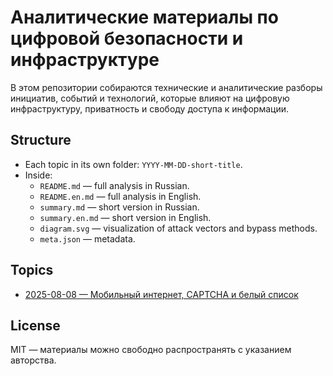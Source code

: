 # Аналитические материалы по цифровой безопасности и инфраструктуре

В этом репозитории собираются технические и аналитические разборы инициатив, событий и технологий,
которые влияют на цифровую инфраструктуру, приватность и свободу доступа к информации.

## Structure
- Each topic in its own folder: `YYYY-MM-DD-short-title`.
- Inside:
  - `README.md` — full analysis in Russian.
  - `README.en.md` — full analysis in English.
  - `summary.md` — short version in Russian.
  - `summary.en.md` — short version in English.
  - `diagram.svg` — visualization of attack vectors and bypass methods.
  - `meta.json` — metadata.

## Topics
- [2025-08-08 — Мобильный интернет, CAPTCHA и белый список](./2025-08-08-mobile-internet-whitelist/README.md)

## License
MIT — материалы можно свободно распространять с указанием авторства.